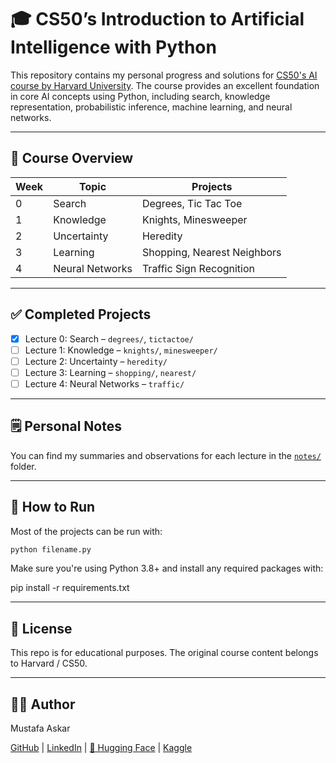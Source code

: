 # 🎓 CS50’s Introduction to Artificial Intelligence with Python

This repository contains my personal progress and solutions for [CS50's AI course by Harvard University](https://cs50.harvard.edu/ai/). The course provides an excellent foundation in core AI concepts using Python, including search, knowledge representation, probabilistic inference, machine learning, and neural networks.

---

## 📌 Course Overview

| Week | Topic | Projects |
|------|-------|----------|
| 0 | Search | Degrees, Tic Tac Toe |
| 1 | Knowledge | Knights, Minesweeper |
| 2 | Uncertainty | Heredity |
| 3 | Learning | Shopping, Nearest Neighbors |
| 4 | Neural Networks | Traffic Sign Recognition |

---

## ✅ Completed Projects

- [x] Lecture 0: Search – `degrees/`, `tictactoe/`
- [ ] Lecture 1: Knowledge – `knights/`, `minesweeper/`
- [ ] Lecture 2: Uncertainty – `heredity/`
- [ ] Lecture 3: Learning – `shopping/`, `nearest/`
- [ ] Lecture 4: Neural Networks – `traffic/`

---

## 🗒️ Personal Notes

You can find my summaries and observations for each lecture in the [`notes/`](./notes/) folder.

---

## 🚀 How to Run

Most of the projects can be run with:

```bash
python filename.py
```

Make sure you're using Python 3.8+ and install any required packages with:

pip install -r requirements.txt

---

## 📖 License

This repo is for educational purposes. The original course content belongs to Harvard / CS50.


---

## 🙋‍♂️ Author

Mustafa Askar

[GitHub](https://github.com/Musn0o) | [LinkedIn](https://www.linkedin.com/in/mustafa-askar-223551351/) | [🤗 Hugging Face](https://huggingface.co/Musno) | [Kaggle](https://www.kaggle.com/mustafaaskar95)